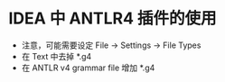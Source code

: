# IDEA 中 ANTLR4 插件的使用
* 注意，可能需要设定 File -> Settings -> File Types
* 在 Text 中去掉 *.g4
* 在 ANTLR v4 grammar file 增加 *.g4
